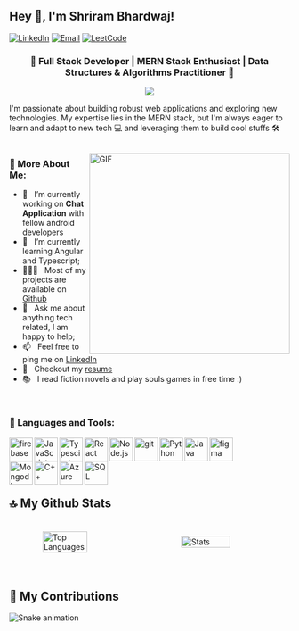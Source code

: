 ## Hey 👋, I'm Shriram Bhardwaj!
<p>
  <a href="https://www.linkedin.com/in/shriram-bhardwaj-b08791220/"><img src="https://img.shields.io/badge/LinkedIn-0077B5?style=for-the-badge&logo=linkedin&logoColor=white" alt="LinkedIn" /></a>
  <a href="mailto:shrirambhardwaj68@gmail.com"><img src="https://img.shields.io/badge/Email-D14836?style=for-the-badge&logo=gmail&logoColor=white" alt="Email" /></a>
  <a href="https://leetcode.com/u/HyperTension/"><img src="https://img.shields.io/badge/LeetCode-FFA116?style=for-the-badge&logo=LeetCode&logoColor=black" alt="LeetCode" /></a>
</p>

<h3 align="center">🚀 Full Stack Developer | MERN Stack Enthusiast | Data Structures & Algorithms Practitioner 🚀</h3>
<p align="center">
  <img src="https://readme-typing-svg.herokuapp.com?lines=Passionate+Web+Developer;Continuous+Learner;Innovation+Driven&center=true&width=500&height=50">
</p>

I'm passionate about building robust web applications and exploring new technologies. My expertise lies in the MERN stack, but I'm always eager to learn and adapt to new tech 💻 and leveraging them to build cool stuffs 🛠️
<br/>
<br/>

<img align="right" alt="GIF" src="https://raw.githubusercontent.com/rahul-jha98/rahul-jha98/main/techstack.gif" width="360px"/>
  
### 🧐 More About Me:

- 🔭 &nbsp; I’m currently working on **Chat Application** with fellow android developers
- 🌱 &nbsp; I’m currently learning Angular and Typescript; 
- 👨🏻‍💻 &nbsp; Most of my projects are available on [Github](https://github.com/27Shri03?tab=repositories)
- 💬 &nbsp; Ask me about anything tech related, I am happy to help;
- 📫 &nbsp; Feel free to ping me on [LinkedIn](https://www.linkedin.com/in/shriram-bhardwaj-b08791220/)
- 📝 &nbsp; Checkout my [resume](https://shriram-bhardwaj-27.tiiny.site/)
- 📚 &nbsp; I read fiction novels and play souls games in free time :)

<br>


### 🔨 Languages and Tools:

<img align="left" src="https://raw.githubusercontent.com/rahul-jha98/github_readme_icons/main/language_and_tools/square/firebase/firebase.svg" alt="firebase" height ="42px"/> </a>
<img align="left" alt="JavaScript" height ="42px"  src="https://raw.githubusercontent.com/rahul-jha98/github_readme_icons/main/language_and_tools/square/javascript/javascript.svg"> </a>
<img align="left" alt="Typescirpt" height ="42px" src="https://raw.githubusercontent.com/rahul-jha98/github_readme_icons/main/language_and_tools/square/typescript/typescript.svg"></a>
<img align="left" alt="React" height ="42px" src="https://raw.githubusercontent.com/rahul-jha98/github_readme_icons/main/language_and_tools/square/react/react.svg"></a>
<img align="left" alt="Node.js" height ="42px" src="https://raw.githubusercontent.com/rahul-jha98/github_readme_icons/main/language_and_tools/square/node/node.svg"></a>
<img src="https://raw.githubusercontent.com/rahul-jha98/github_readme_icons/main/language_and_tools/square/git-scm/git-scm.svg" align="left" alt="git" height='42px'/> </a>
<img src="https://raw.githubusercontent.com/rahul-jha98/github_readme_icons/main/language_and_tools/square/figma/figma.svg" alt="figma" height='42px'/> </a>
<img align="left" alt="Python" height ="42px" src="https://raw.githubusercontent.com/rahul-jha98/github_readme_icons/main/language_and_tools/square/python/python.svg"></a>
<img align="left" alt="Java" height ="42px" src="https://raw.githubusercontent.com/rahul-jha98/github_readme_icons/main/language_and_tools/square/java/java.svg"></a>
<br>
<img align="left" src="https://img.icons8.com/?size=100&id=8rKdRqZFLurS&format=png&color=000000" alt="Mongodb" height='42px'/> </a>
<img align="left" src="https://img.icons8.com/?size=100&id=TpULddJc4gTh&format=png&color=000000" alt="C++" height='42px'/> </a>
<img align="left" src="https://img.icons8.com/?size=100&id=VLKafOkk3sBX&format=png&color=000000" alt="Azure" height='42px'/> </a>
<img align="left" src="https://img.icons8.com/?size=100&id=rgPSE6nAB766&format=png&color=000000" alt="SQL" height='42px'/> </a>
<br>
<br>
## 🔝 My Github Stats
<div style="display: flex; justify-content: center; align-items: center; gap: 40px;">
  <br>
  <img src="https://github-readme-stats.vercel.app/api/top-langs/?username=27Shri03&layout=compact&theme=radical" align="left" alt="Top Languages" style="width: 43%; max-width: 350px; height: auto; margin: 20px;" />
  <img src="https://awesome-github-stats.azurewebsites.net/user-stats/27Shri03?cardType=github&theme=radical&preferLogin=false" align="right" alt="Stats" style="width: 45%; max-width: 350px; height: auto;" />
</div>
<br>

## 🐍 My Contributions
![Snake animation](https://github.com/27Shri03/27Shri03/blob/output/github-contribution-grid-snake.svg)



